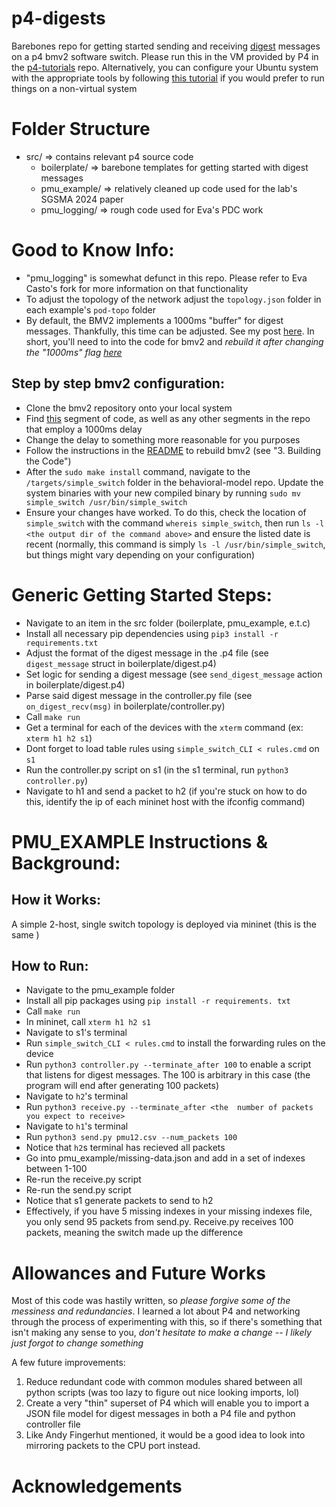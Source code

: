 # p4-digests
Barebones repo for getting started sending and receiving [digest](https://p4.org/p4-spec/p4runtime/main/P4Runtime-Spec.html#sec-digest) messages on a p4 bmv2 software switch. Please run this in the VM provided by P4 in the [p4-tutorials](https://github.com/p4lang/tutorials) repo. Alternatively, you can configure your Ubuntu system with the appropriate tools by following [this tutorial](https://github.com/jafingerhut/p4-guide/blob/master/bin/README-install-troubleshooting.md) if you would prefer to run things on a non-virtual system

# Folder Structure
- src/ => contains relevant p4 source code
    - boilerplate/ => barebone templates for getting started with digest messages
    - pmu_example/ => relatively cleaned up code used for the lab's SGSMA 2024 paper
    - pmu_logging/ => rough code used for Eva's PDC work

# Good to Know Info:
- "pmu_logging" is somewhat defunct in this repo. Please refer to Eva Casto's fork for more information on that functionality
- To adjust the topology of the network adjust the `topology.json` folder in each example's `pod-topo` folder
- By default, the BMV2 implements a 1000ms "buffer" for digest messages. Thankfully, this time can be adjusted. See my post [here](https://forum.p4.org/t/digest-message-propogation-time-from-data-plane-to-runtime-api/927). In short, you'll need to into the code for bmv2 and *rebuild it after changing the "1000ms" flag [here](https://github.com/p4lang/behavioral-model/blob/main/src/bm_sim/learning.cpp#L56-L58)*
## Step by step bmv2 configuration:
- Clone the bmv2 repository onto your local system
- Find [this](https://github.com/p4lang/behavioral-model/blob/main/src/bm_sim/learning.cpp#L56-L58) segment of code, as well as any other segments in the repo that employ a 1000ms delay
- Change the delay to something more reasonable for you purposes
- Follow the instructions in the [README](https://github.com/p4lang/behavioral-model/blob/main/README.md) to rebuild bmv2 (see "3. Building the Code")
- After the `sudo make install` command, navigate to the `/targets/simple_switch` folder in the behavioral-model repo. Update the system binaries with your new compiled binary by running `sudo mv simple_switch /usr/bin/simple_switch`
- Ensure your changes have worked. To do this, check the location of `simple_switch` with the command `whereis simple_switch`, then run `ls -l <the output dir of the command above>` and ensure the listed date is recent (normally, this command is simply `ls -l /usr/bin/simple_switch`, but things might vary depending on your configuration)

# Generic Getting Started Steps:
- Navigate to an item in the src folder (boilerplate, pmu_example, e.t.c)
- Install all necessary pip dependencies using `pip3 install -r requirements.txt`
- Adjust the format of the digest message in the .p4 file (see `digest_message` struct in boilerplate/digest.p4)
- Set logic for sending a digest message (see `send_digest_message` action in boilerplate/digest.p4)
- Parse said digest message in the controller.py file (see `on_digest_recv(msg)` in boilerplate/controller.py)
- Call `make run`
- Get a terminal for each of the devices with the `xterm` command (ex: `xterm h1 h2 s1`)
- Dont forget to load table rules using `simple_switch_CLI < rules.cmd` on `s1`
- Run the controller.py script on s1 (in the s1 terminal, run `python3 controller.py`)
- Navigate to h1 and send a packet to h2 (if you're stuck on how to do this, identify the ip of each mininet host with the ifconfig command)

# PMU_EXAMPLE Instructions & Background:
## How it Works:
A simple 2-host, single switch topology is deployed via mininet (this is the same )
## How to Run:
- Navigate to the pmu_example folder
- Install all pip packages using `pip install -r requirements. txt`
- Call `make run`
- In mininet, call `xterm h1 h2 s1`
- Navigate to s1's terminal
- Run `simple_switch_CLI < rules.cmd` to install the forwarding rules on the device
- Run `python3 controller.py --terminate_after 100` to enable a script that listens for digest messages. The 100 is arbitrary in this case (the program will end after generating 100 packets)
- Navigate to `h2`'s terminal
- Run `python3 receive.py --terminate_after <the  number of packets you expect to receive>`
- Navigate to `h1`'s terminal
- Run `python3 send.py pmu12.csv --num_packets 100`
- Notice that `h2`s terminal has recieved all packets
- Go into pmu_example/missing-data.json and add in a set of indexes between 1-100
- Re-run the receive.py script
- Re-run the send.py script
- Notice that s1 generate packets to send to h2
- Effectively, if you have 5 missing indexes in your missing indexes file, you only send 95 packets from send.py. Receive.py receives 100 packets, meaning the switch made up the difference

# Allowances and Future Works
Most of this code was hastily written, so *please forgive some of the messiness and redundancies*. I learned a lot about P4 and networking through the process of experimenting with this, so if there's something that isn't making any sense to you, *don't hesitate to make a change -- I likely just forgot to change something*

A few future improvements:
1. Reduce redundant code with common modules shared between all python scripts (was too lazy to figure out nice looking imports, lol)
2. Create a very "thin" superset of P4 which will enable you to import a JSON file model for digest messages in both a P4 file and python controller file
3. Like Andy Fingerhut mentioned, it would be a good idea to look into mirroring packets to the CPU port instead.

# Acknowledgements